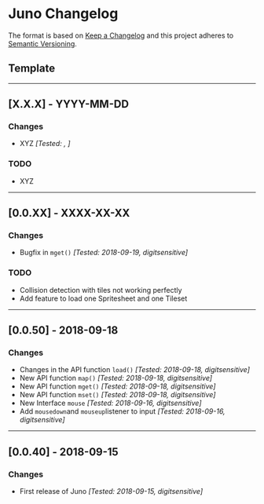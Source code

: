 # Juno Changelog

The format is based on [Keep a Changelog](http://keepachangelog.com/en/1.0.0/)
and this project adheres to [Semantic Versioning](http://semver.org/spec/v2.0.0.html).

## Template

---

## [X.X.X] - YYYY-MM-DD

### Changes
- XYZ *[Tested: , ]*

### TODO
- XYZ

---

## [0.0.XX] - XXXX-XX-XX

### Changes
- Bugfix in `mget()` *[Tested: 2018-09-19, digitsensitive]*

### TODO
- Collision detection with tiles not working perfectly
- Add feature to load one Spritesheet and one Tileset

---

## [0.0.50] - 2018-09-18

### Changes
- Changes in the API function `load()` *[Tested: 2018-09-18, digitsensitive]*
- New API function `map()` *[Tested: 2018-09-18, digitsensitive]*
- New API function `mget()` *[Tested: 2018-09-18, digitsensitive]*
- New API function `mset()` *[Tested: 2018-09-18, digitsensitive]*
- New Interface `mouse` *[Tested: 2018-09-16, digitsensitive]*
- Add `mousedown`and `mouseup`listener to input *[Tested: 2018-09-16, digitsensitive]*

---

## [0.0.40] - 2018-09-15

### Changes
- First release of Juno *[Tested: 2018-09-15, digitsensitive]*
